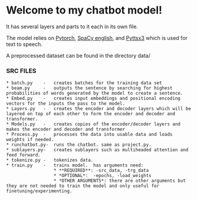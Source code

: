 # Welcome to my chatbot model!
It has several layers and parts to it each in its own file.

The model relies on [Pytorch](https://pytorch.org/), [SpaCy english](https://spacy.io/models/en),
and [Pyttsx3](https://pypi.org/project/pyttsx3/) which is used for text to speech.

A preprocessed dataset can be found in the directory data/


### SRC FILES
    * batch.py    -   creates batches for the training data set
    * beam.py     -   outputs the sentence by searching for highest probabilities of words generated by the model to create a sentence.
    * Embed.py    -   creates input embeddings and positional encoding vectors for the inputs the pass to the model.
    * Layers.py   -   creates the encoder and decoder layers which will be layered on top of each other to form the encoder and decoder and transformer.
    * Models.py   -   creates copies of the encoder/decoder layers and makes the encoder and decoder and transformer
    * Process.py  -   processes the data into usable data and loads weights if needed.
    * runchatbot.py-  runs the chatbot. same as project.py.
    * sublayers.py-   creates sublayers such as multiheaded attention and feed forward.
    * tokenize.py -   tokenizes data.
    * train.py    -   trains model.  has arguments need:
                      * **REQUIRED**: -src_data, -trg_data
                      * *OPTIONAL*:  -epochs, -load_weights
                      * *OTHER ARGUMENTS*: there are other arguments but they are not needed to train the model and only useful for finetuning/experimenting.
    
    
